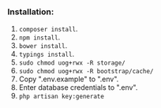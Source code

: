 ### Installation:
1. ```composer install```.
2. ```npm install```.
3. ```bower install```.
4. ```typings install```.
5. ```sudo chmod uog+rwx -R storage/```
6. ```sudo chmod uog+rwx -R bootstrap/cache/```
7. Copy ".env.example" to ".env".
8. Enter database credentials to ".env".
9. ```php artisan key:generate```
